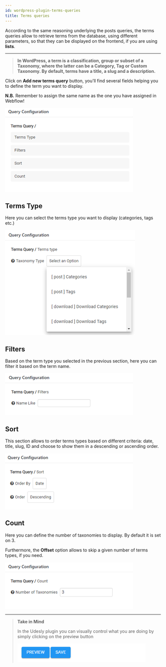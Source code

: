```yaml
---
id: wordpress-plugin-terms-queries
title: Terms queries
---
```


According to the same reasoning underlying the posts queries, the terms queries allow to retrieve terms from the database, using different parameters, so that they can be displayed on the frontend, if you are using **lists**.

---------
> **In WordPress, a term is a classification, group or subset of a Taxonomy, where the latter can be a Category, Tag or Custom Taxonomy. By default, terms have a title, a slug and a description.** 


Click on **Add new terms query** button, you'll find several fields helping you to define the term you want to display.

**N.B.** Remember to assign the same name as the one you have assigned in Webflow! 

![](assets/termsquery1.png)

## Terms Type
Here you can select the terms type you want to display (categories, tags etc.) 

![](assets/termsquery2.png)

## Filters
Based on the term type you selected in the previous section, here you can filter it based on the term name.

![](assets/termsquery3.png)

## Sort
This section allows to order terms types based on different criteria: date, title, slug, ID and choose to show them in a descending or ascending order.

![](assets/termsquery4.png)

## Count
Here you can define the number of taxonomies to display. By default it is set on 3. 

Furthermore, the **Offset** option allows to skip a given number of terms types, if you need.

![](assets/termsquery5.png)

---------
> **Take in Mind**
>
> In the Udesly plugin you can visually control what you are doing by simply clicking on the preview button 
>
> ![](assets/pluginpreview.png)